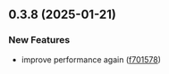 ## 0.3.8 (2025-01-21)


### New Features

* improve performance again ([f701578](https://github.com/manga-you-know/desktop/commit/f701578bd802cd9b43a544b496dd141abad8c173))

